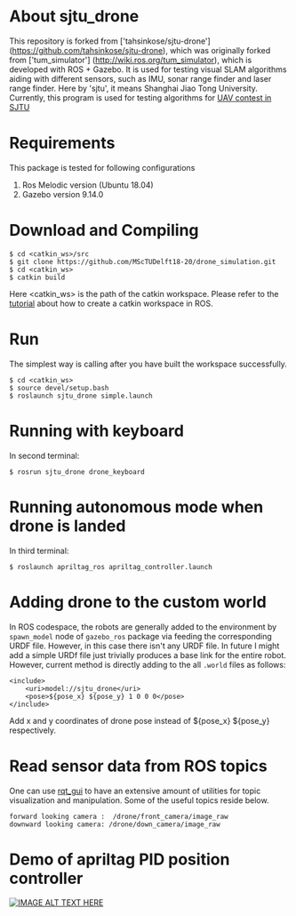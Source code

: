 # About sjtu_drone #
This repository is forked from ['tahsinkose/sjtu-drone'] (https://github.com/tahsinkose/sjtu-drone), which was originally forked from ['tum_simulator'] (http://wiki.ros.org/tum_simulator), which is developed with ROS + Gazebo. It is used for testing visual SLAM algorithms aiding with different sensors, such as IMU, sonar range finder and laser range finder. Here by 'sjtu', it means Shanghai Jiao Tong University. Currently, this program is used for testing algorithms for [UAV contest in SJTU](http://mediasoc.sjtu.edu.cn/wordpress)

# Requirements #
This package is tested for following configurations
1. Ros Melodic version (Ubuntu 18.04)
2. Gazebo version 9.14.0

# Download and Compiling #
```
$ cd <catkin_ws>/src
$ git clone https://github.com/MScTUDelft18-20/drone_simulation.git
$ cd <catkin_ws>
$ catkin build
```

Here <catkin_ws> is the path of the catkin workspace. Please refer to the [tutorial](http://wiki.ros.org/ROS/Tutorials) about how to create a catkin workspace in ROS.

# Run
The simplest way is calling after you have built the workspace successfully.

```
$ cd <catkin_ws>
$ source devel/setup.bash
$ roslaunch sjtu_drone simple.launch
```
# Running with keyboard
In second terminal:
```
$ rosrun sjtu_drone drone_keyboard
```
# Running autonomous mode when drone is landed
In third terminal:
```
$ roslaunch apriltag_ros apriltag_controller.launch
```

# Adding drone to the custom world
In ROS codespace, the robots are generally added to the environment by `spawn_model` node of `gazebo_ros` package via feeding the corresponding URDF file. However, in this case there isn't any URDF file. In future I might add a simple URDf file just trivially produces a base link for the entire robot. However, current method is directly adding to the all `.world` files as follows:

```
<include>
    <uri>model://sjtu_drone</uri>
    <pose>${pose_x} ${pose_y} 1 0 0 0</pose>
</include>
```
Add x and y coordinates of drone pose instead of ${pose_x} ${pose_y} respectively.

# Read sensor data from ROS topics #
One can use [rqt_gui](http://wiki.ros.org/rqt_gui) to have an extensive amount of utilities for topic visualization and manipulation. Some of the useful topics reside below.
```
forward looking camera :  /drone/front_camera/image_raw
downward looking camera: /drone/down_camera/image_raw
```
# Demo of apriltag PID position controller #
[![IMAGE ALT TEXT HERE](https://img.youtube.com/vi/sjSDr9rDs4s/0.jpg)](https://www.youtube.com/watch?v=sjSDr9rDs4s)
